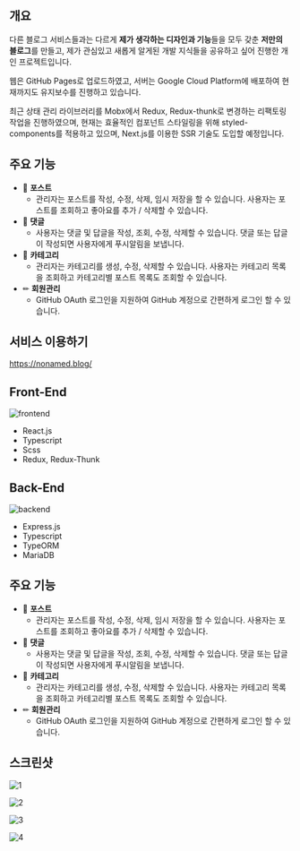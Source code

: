 ## 개요

다른 블로그 서비스들과는 다르게 **제가 생각하는 디자인과 기능**들을 모두 갖춘 **저만의 블로그**를 만들고, 제가 관심있고 새롭게 알게된 개발 지식들을 공유하고 싶어 진행한 개인 프로젝트입니다.

웹은 GitHub Pages로 업로드하였고, 서버는 Google Cloud Platform에 배포하여 현재까지도 유지보수를 진행하고 있습니다.

최근 상태 관리 라이브러리를 Mobx에서 Redux, Redux-thunk로 변경하는 리팩토링 작업을 진행하였으며, 현재는 효율적인 컴포넌트 스타일링을 위해 styled-components를 적용하고 있으며, Next.js를 이용한 SSR 기술도 도입할 예정입니다.

## 주요 기능

- 📄 **포스트**
    - 관리자는 포스트를 작성, 수정, 삭제, 임시 저장을 할 수 있습니다. 
    사용자는 포스트를 조회하고 좋아요를 추가 / 삭제할 수 있습니다.
- 💬 **댓글**
    - 사용자는 댓글 및 답글을 작성, 조회, 수정, 삭제할 수 있습니다.
    댓글 또는 답글이 작성되면 사용자에게 푸시알림을 보냅니다.
- 📁 **카테고리**
    - 관리자는 카테고리를 생성, 수정, 삭제할 수 있습니다.
    사용자는 카테고리 목록을 조회하고 카테고리별 포스트 목록도 조회할 수 있습니다.
- ✏ **회원관리**
    - GitHub OAuth 로그인을 지원하여 GitHub 계정으로 간편하게 로그인 할 수 있습니다.

## 서비스 이용하기
https://nonamed.blog/

## Front-End
![frontend](https://user-images.githubusercontent.com/52942566/123053245-a8ccff80-d43e-11eb-9405-9a3773c77b33.png)

- React.js
- Typescript
- Scss
- Redux, Redux-Thunk


## Back-End
![backend](https://user-images.githubusercontent.com/52942566/104671760-c83e5e80-5721-11eb-8e69-9ffc2a1eaf3b.png)

- Express.js
- Typescript
- TypeORM
- MariaDB


## 주요 기능

- 📄 **포스트**
    - 관리자는 포스트를 작성, 수정, 삭제, 임시 저장을 할 수 있습니다. 
    사용자는 포스트를 조회하고 좋아요를 추가 / 삭제할 수 있습니다.
- 💬 **댓글**
    - 사용자는 댓글 및 답글을 작성, 조회, 수정, 삭제할 수 있습니다.
    댓글 또는 답글이 작성되면 사용자에게 푸시알림을 보냅니다.
- 📁 **카테고리**
    - 관리자는 카테고리를 생성, 수정, 삭제할 수 있습니다.
    사용자는 카테고리 목록을 조회하고 카테고리별 포스트 목록도 조회할 수 있습니다.
- ✏ **회원관리**
    - GitHub OAuth 로그인을 지원하여 GitHub 계정으로 간편하게 로그인 할 수 있습니다.


## 스크린샷
![1](https://user-images.githubusercontent.com/52942566/126027621-c117f3af-1834-4f70-bdeb-9289ca8e5208.PNG)


![2](https://user-images.githubusercontent.com/52942566/126027622-64dff84a-ac77-471d-828d-9b0e58d23ea8.PNG)


![3](https://user-images.githubusercontent.com/52942566/126027623-1348e581-5ec3-427f-90c3-3d6e1b382626.PNG)


![4](https://user-images.githubusercontent.com/52942566/126027625-0e4bc523-c45c-496d-aa4a-7d34b8c7d003.PNG)
